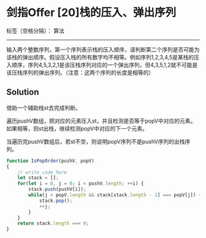 ﻿# 剑指Offer [20]栈的压入、弹出序列

标签（空格分隔）： 算法

---

输入两个整数序列，第一个序列表示栈的压入顺序，请判断第二个序列是否可能为该栈的弹出顺序。假设压入栈的所有数字均不相等。例如序列1,2,3,4,5是某栈的压入顺序，序列4,5,3,2,1是该压栈序列对应的一个弹出序列，但4,3,5,1,2就不可能是该压栈序列的弹出序列。（注意：这两个序列的长度是相等的）

## Solution
借助一个辅助栈st去完成判断。

遍历pushV数组，把对应的元素压入st，并且检测是否等于popV中对应的元素。如果相等，则st出栈，继续检测popV中对应的下一个元素。

当遍历完pushV数组后，若st不空，则说明popV序列不是pushV序列的出栈序列。

```javascript
function IsPopOrder(pushV, popV)
{
    // write code here
    let stack = [];
    for(let i = 0, j = 0; i < pushV.length; ++i) {
        stack.push(pushV[i]);
        while(j < popV.length && stack[stack.length - 1] === popV[j]) {
            stack.pop();
            ++j;
        }
    }
    return stack.length === 0;
}
```





